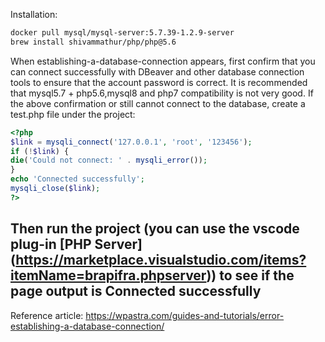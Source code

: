 Installation:
```sh
docker pull mysql/mysql-server:5.7.39-1.2.9-server
brew install shivammathur/php/php@5.6
```
When establishing-a-database-connection appears, first confirm that you can connect successfully with DBeaver and other database connection tools to ensure that the account password is correct. It is recommended that mysql5.7 + php5.6,mysql8 and php7 compatibility is not very good.
If the above confirmation or still cannot connect to the database, create a test.php file under the project:
```php
<?php
$link = mysqli_connect('127.0.0.1', 'root', '123456');
if (!$link) {
die('Could not connect: ' . mysqli_error());
}
echo 'Connected successfully';
mysqli_close($link);
?>
```
Then run the project (you can use the vscode plug-in [PHP Server] (https://marketplace.visualstudio.com/items?itemName=brapifra.phpserver)) to see if the page output is Connected successfully
---
Reference article: https://wpastra.com/guides-and-tutorials/error-establishing-a-database-connection/